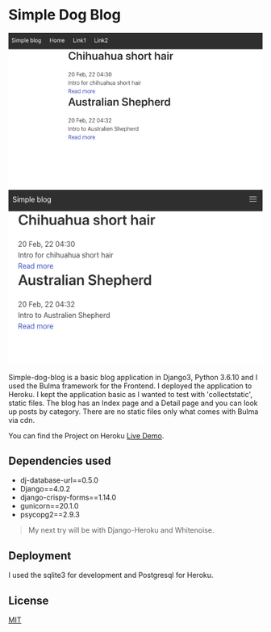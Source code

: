 # Simple Dog Blog
![Simple Dog Blog Fullscreen](./img/blogFS.png)
![Simple Dog Blog Mobilescreen](./img/blogMS.png)

Simple-dog-blog is a basic blog application in Django3, Python 3.6.10 and I used the Bulma framework for the Frontend. I deployed the application to Heroku. I kept the application basic as I wanted to test with 'collectstatic', static files. The blog has an Index page and a Detail page and you can look up posts by category. There are no static files only what comes with Bulma via cdn.

You can find the Project on Heroku [Live Demo](https://simple-dog-blog.herokuapp.com/).

## Dependencies used


- dj-database-url==0.5.0
- Django==4.0.2
- django-crispy-forms==1.14.0
- gunicorn==20.1.0
- psycopg2==2.9.3

> My next try will be with Django-Heroku and Whitenoise.

## Deployment

I used the sqlite3 for development and Postgresql for Heroku.

## License
[MIT](https://choosealicense.com/licenses/mit/)